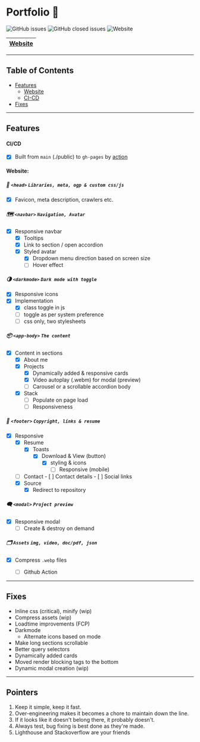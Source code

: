 # Portfolio 📁 
![GitHub issues](https://img.shields.io/github/issues/blacksmithop/Portfolio?label=issues)
![GitHub closed issues](https://img.shields.io/github/issues-closed/blacksmithop/Portfolio?color=green&label=issues)
![Website](https://img.shields.io/website?down_message=Down&label=Website&up_message=Up&url=https%3A%2F%2Fblacksmithop.github.io%2FPortfolio%2F)

| [Website](https://blacksmithop.github.io/Portfolio/) |
| ---------------------------------------------------- |


---
## Table of Contents
  * [Features](#features)
    * [Website](#website)
    * [CI-CD](#cicd)
  * [Fixes](#fixes)

---
## Features 
#### CI/CD
- [x] Built from `main` (./public) to `gh-pages` by [action](https://github.com/blacksmithop/Portfolio/actions/workflows/publish-from-public.yml)

#### Website:
##### :tophat: `<head>` ```Libraries, meta, ogp & custom css/js```
- [x] Favicon, meta description, crawlers etc.
  
##### :world_map: `<navbar>` ```Navigation, Avatar```
  - [x] Responsive navbar
    - [x] Tooltips
    - [x] Link to section / open accordion
    - [x] Styled avatar
      - [x] Dropdown menu direction based on screen size
      - [ ] Hover effect

##### :last_quarter_moon: `<darkmode>` ```Dark mode with toggle```
  - [x] Responsive icons
  - [x] Implementation 
    - [x] class toggle in js
    - [ ] toggle as per system preference
    - [ ] css only, two stylesheets

##### :package: `<app-body>` ```The content```
- [x] Content in sections
  - [x] About me
  - [x] Projects
    - [x] Dynamically added & responsive cards
    - [x] Video autoplay (.webm) for modal (preview)
    - [ ] Carousel or a scrollable accordion body
  - [x] Stack
    - [ ] Populate on page load
    - [ ] Responsiveness 

##### :footprints: `<footer>` ```Copyright, links & resume```
- [x] Responsive
    - [x] Resume
      - [x] Toasts
          - [x] Download & View (button)
            - [x] styling & icons
              - [ ] Responsive (mobile)
    -  [ ] Contact
          - [ ] Contact details
          - [ ] Social links 
    -  [x] Source
       -  [x] Redirect to repository

##### :left_speech_bubble: `<modal>` ```Project preview```
  - [x] Responsive modal
    - [ ] Create & destroy on demand

##### :card_index_dividers: `Assets` ```img, video, doc/pdf, json```
  - [x] Compress `.webp` files
    - [ ] Github Action


---
## Fixes
* Inline css (critical), minify (wip)
* Compress assets (wip)
* Loadtime improvements (FCP)
* Darkmode
  * Alternate icons based on mode
* Make long sections scrollable
* Better query selectors
* Dynamically added cards
* Moved render blocking tags to the bottom
* Dynamic modal creation (wip)

---
## Pointers
1) Keep it simple, keep it fast.
2) Over-engineering makes it becomes a chore to maintain down the line.
3) If it looks like it doesn't belong there, it probably doesn't.
4) Always test, bug fixing is best done as they're made.
5) Lighthouse and Stackoverflow are your friends

